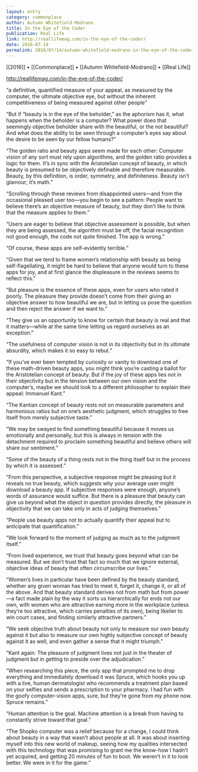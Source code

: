 ```yaml
---
layout: entry
category: commonplace
author: Autumn Whitefield-Modrano
title: In the Eye of the Coder
publication: Real Life
link: http://reallifemag.com/in-the-eye-of-the-coder/
date: 2016-07-14
permalink: 2016/07/14/autumn-whitefield-modrano-in-the-eye-of-the-coder
---
```


[[2016]] • [[Commonplace]] • [[Autumn Whitefield-Modrano]] • [[Real Life]]

http://reallifemag.com/in-the-eye-of-the-coder/

“a definitive, quantified measure of your appeal, as measured by the computer, the ultimate objective eye, but without the inherent competitiveness of being measured against other people”

“But if “beauty is in the eye of the beholder,” as the aphorism has it, what happens when the beholder is a computer? What power does that seemingly objective beholder share with the beautiful, or the not beautiful? And what does the ability to be seen through a computer’s eyes say about the desire to be seen by our fellow humans?”

“The golden ratio and beauty apps seem made for each other: Computer vision of any sort must rely upon algorithms, and the golden ratio provides a logic for them. It’s in sync with the Aristotelian concept of beauty, in which beauty is presumed to be objectively definable and therefore measurable. Beauty, by this definition, is order, symmetry, and definiteness. Beauty isn’t glamour; it’s math.”

“Scrolling through these reviews from disappointed users—and from the occasional pleased user too—you begin to see a pattern: People want to believe there’s an objective measure of beauty, but they don’t like to think that the measure applies to them.”

“Users are eager to believe that objective assessment is possible, but when they are being assessed, the algorithm must be off, the facial recognition not good enough, the code not quite finished. The app is wrong.”

“Of course, these apps are self-evidently terrible.”

“Given that we tend to frame women’s relationship with beauty as being self-flagellating, it might be hard to believe that anyone would turn to these apps for joy, and at first glance the displeasure in the reviews seems to reflect this.”

“But pleasure is the essence of these apps, even for users who rated it poorly. The pleasure they provide doesn’t come from their giving an objective answer to how beautiful we are, but in letting us pose the question and then reject the answer if we want to.”

“They give us an opportunity to know for certain that beauty is real and that it matters—while at the same time letting us regard ourselves as an exception.”

“The usefulness of computer vision is not in its objectivity but in its ultimate absurdity, which makes it so easy to rebut.”

“If you’ve ever been tempted by curiosity or vanity to download one of these math-driven beauty apps, you might think you’re casting a ballot for the Aristotelian concept of beauty. But if the joy of these apps lies not in their objectivity but in the tension between our own vision and the computer’s, maybe we should look to a different philosopher to explain their appeal: Immanuel Kant.”

“The Kantian concept of beauty rests not on measurable parameters and harmonious ratios but on one’s aesthetic judgment, which struggles to free itself from merely subjective taste.”

“We may be swayed to find something beautiful because it moves us emotionally and personally, but this is always in tension with the detachment required to proclaim something beautiful and believe others will share our sentiment.”

“Some of the beauty of a thing rests not in the thing itself but in the process by which it is assessed.”

“From this perspective, a subjective response might be pleasing but it reveals no true beauty, which suggests why your average user might download a beauty app. If subjective responses were enough, anyone’s words of assurance would suffice. But there is a pleasure that beauty can give us beyond what the object in question provides directly, the pleasure in objectivity that we can take only in acts of judging themselves.”

“People use beauty apps not to actually quantify their appeal but to anticipate that quantification.”

“We look forward to the moment of judging as much as to the judgment itself.”

“From lived experience, we trust that beauty goes beyond what can be measured. But we don’t trust that fact so much that we ignore external, objective ideas of beauty that often circumscribe our lives.”

“Women’s lives in particular have been defined by the beauty standard, whether any given woman has tried to meet it, forget it, change it, or all of the above. And that beauty standard derives not from math but from power—a fact made plain by the way it sorts us hierarchically for ends not our own, with women who are attractive earning more in the workplace (unless they’re too attractive, which carries penalties of its own), being likelier to win court cases, and finding similarly attractive partners.”

“We seek objective truth about beauty not only to measure our own beauty against it but also to measure our own highly subjective concept of beauty against it as well, and even gather a sense that it might triumph.”

“Kant again: The pleasure of judgment lives not just in the theater of judgment but in getting to preside over the adjudication.”

“When researching this piece, the only app that prompted me to drop everything and immediately download it was Spruce, which hooks you up with a live, human dermatologist who recommends a treatment plan based on your selfies and sends a prescription to your pharmacy. I had fun with the goofy computer-vision apps, sure, but they’re gone from my phone now. Spruce remains.”

“Human attention is the goal. Machine attention is a break from having to constantly strive toward that goal.”

“The Shopko computer was a relief because for a change, I could think about beauty in a way that wasn’t about people at all. It was about inserting myself into this new world of makeup, seeing how my qualities intersected with this technology that was promising to grant me the know-how I hadn’t yet acquired, and getting 20 minutes of fun to boot. We weren’t in it to look better. We were in it for the game.”
